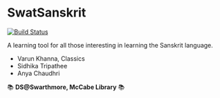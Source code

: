 # SwatSanskrit

[![Build Status](https://travis-ci.com/swat-ds/sanskrit_web_app.svg?branch=master)](https://travis-ci.com/swat-ds/sanskrit_web_app)

A learning tool for all those interesting in learning the Sanskrit language.

- Varun Khanna, Classics
- Sidhika Tripathee
- Anya Chaudhri 

:books: **DS@Swarthmore, McCabe Library** :books:
